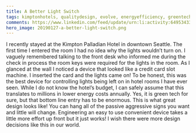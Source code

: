 ```yaml
---
title: A Better Light Switch
tags: kimptonhotels, qualitydesign, evolve, energyefficiency, greentech, leviton
comments: https://www.linkedin.com/feed/update/urn:li:activity:6495343324185137153
hero_image: 20190127-a-better-light-switch.png
---
```

I recently stayed at the Kimpton Palladian Hotel in downtown Seattle. The first time I entered the room I had no idea why the lights wouldn’t turn on. I vaguely remembered talking to the front desk who informed me during the check in process the room keys were required for the lights in the room. As I glanced at the wall I noticed a device that looked like a credit card slot machine. I inserted the card and the lights came on! To be honest, this was the best device for controlling lights being left on in hotel rooms I have ever seen. While I do not know the hotel’s budget, I can safely assume that this translates to millions in lower energy costs annually. Yes, it is green tech for sure, but that bottom line entry has to be enormous. This is what great design looks like! You can hang all of the passive aggressive signs you want and little will change. Engineering an easy to use convenient device takes a little more effort up front but it just works! I wish there were more design decisions like this in our world.